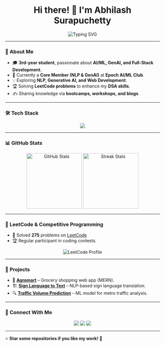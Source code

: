 <h1 align="center">Hi there! 👋 I'm Abhilash Surapuchetty</h1>

<p align="center">
  <img src="https://readme-typing-svg.demolab.com?font=Fira+Code&weight=500&size=22&pause=1000&color=F7F7F7&center=true&width=600&lines=AI+%7C+ML+%7C+MERN+Stack+Developer;Passionate+about+Open+Source;LeetCode+Enthusiast+%7C+Problem+Solver;Building+Cool+Projects+with+Code" alt="Typing SVG" />
</p>

---

### 🚀 **About Me**
- 🎓 **3rd-year student**, passionate about **AI/ML, GenAI, and Full-Stack Development**.
- 🔭 Currently a **Core Member (NLP & GenAI)** at **Epoch AI/ML Club**.
- 💡 Exploring **NLP, Generative AI, and Web Development**.
- 🏆 Solving **LeetCode problems** to enhance my **DSA skills**.
- ✍️ Sharing knowledge via **bootcamps, workshops, and blogs**.

---

### 🛠️ **Tech Stack**
<p align="center">
  <img src="https://skillicons.dev/icons?i=python,tensorflow,pytorch,numpy,pandas,js,react,nodejs,express,mongodb,html,css,git,github,vscode" />
</p>

---

### 📊 **GitHub Stats**
<p align="center">
  <img src="https://github-readme-stats.vercel.app/api?username=AbhilashSurapuchetty&show_icons=true&theme=radical&hide=stars" alt="GitHub Stats" height="180px"/>
  <img src="https://github-readme-streak-stats.herokuapp.com/?user=alash0849&theme=radical" alt="Streak Stats" height="180px"/>
</p>

---

### 🌟 **LeetCode & Competitive Programming**
- 🏅 Solved **275** problems on [LeetCode](https://leetcode.com/u/alash0849/)
- 🏆 Regular participant in coding contests.

<p align="center">
  <img src="https://leetcard.jacoblin.cool/alash0849?theme=dark&font=Source%20Code%20Pro&ext=contest" alt="LeetCode Profile">
</p>

---

### 📂 **Projects**
- 🚀 **[Agromart](https://github.com/alash0849/agromart)** – Grocery shopping web app (MERN).
- 🏗 **[Sign Language to Text](https://github.com/alash0849/sign-language-nlp)** – NLP-based sign language translation.
- 🔍 **[Traffic Volume Prediction](https://github.com/alash0849/traffic-prediction)** – ML model for metro traffic analysis.

---

### 🔗 **Connect With Me**
<p align="center">
  <a href="www.linkedin.com/in/abhilash-surapuchetty-baa0a4267"><img src="https://img.shields.io/badge/LinkedIn-blue?style=for-the-badge&logo=linkedin&logoColor=white" /></a>
  <a href="https://github.com/AbhilashSurapuchetty"><img src="https://img.shields.io/badge/GitHub-000?style=for-the-badge&logo=github&logoColor=white" /></a>
  <a href="mailto:alash0849@gmail.com"><img src="https://img.shields.io/badge/Email-red?style=for-the-badge&logo=gmail&logoColor=white" /></a>
</p>

---

⭐ **Star some repositories if you like my work!** 🚀
